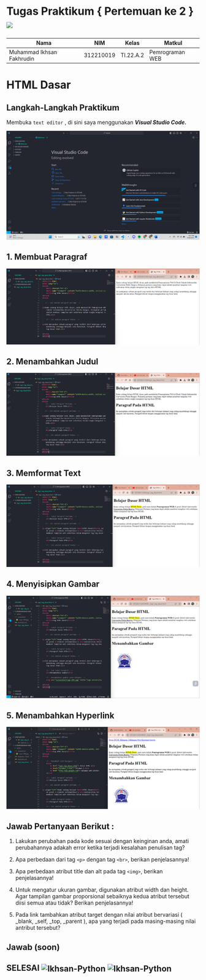 # Tugas Praktikum { Pertemuan ke 2 } <img src=https://w0.peakpx.com/wallpaper/214/158/HD-wallpaper-html5-logo-white-silk-texture-html5-emblem-programming-language-html-silk-background.jpg width="110px" >


|**Nama**|**NIM**|**Kelas**|**Matkul**|
|----|---|-----|------|
|Muhammad Ikhsan Fakhrudin|312210019|TI.22.A.2|Pemrograman WEB|

# HTML Dasar

## Langkah-Langkah Praktikum

Membuka ``text editor`` , di sini saya menggunakan ***Visual Studio Code.***

![gambar1](screenshot/ss1.png)

## 1. Membuat Paragraf

![gambar2](screenshot/ss2.png)

## 2. Menambahkan Judul

![gambar3](screenshot/ss3.png)

## 3. Memformat Text

![gambar4](screenshot/ss4.png)

## 4. Menyisipkan Gambar

![gambar5](screenshot/ss5.png)

## 5. Menambahkan Hyperlink

![gambar6](screenshot/ss6.png)

## Jawab Pertanyaan Berikut :

1. Lakukan perubahan pada kode sesuai dengan keinginan anda, amati perubahannya adakah error ketika terjadi kesalahan penulisan tag?

2. Apa perbedaan dari tag ``<p>`` dengan tag ``<br>``, berikan penjelasannya!

3. Apa perbedaan atribut title dan alt pada tag ``<img>``, berikan penjelasannya!

4. Untuk mengatur ukuran gambar, digunakan atribut width dan height. Agar tampilan gambar proporsional sebaiknya kedua atribut tersebut diisi semua atau tidak? Berikan penjelasannya!

5. Pada link tambahkan atribut target dengan nilai atribut bervariasi ( _blank, _self, _top, _parent ), apa yang terjadi pada masing-masing nilai antribut tersebut?

## Jawab (soon)






## SELESAI <img align="center" alt="Ikhsan-Python" height="40" width="45" src="https://em-content.zobj.net/source/microsoft-teams/337/student_1f9d1-200d-1f393.png"> <img align="center" alt="Ikhsan-Python" height="40" width="45" src="https://em-content.zobj.net/thumbs/160/twitter/348/flag-indonesia_1f1ee-1f1e9.png">
